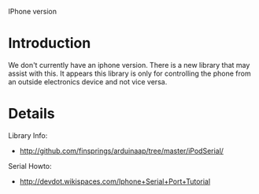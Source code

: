 IPhone version

# Introduction #

We don't currently have an iphone version.  There is a new library that may assist with this.  It appears this library is only for controlling the phone from an outside electronics device and not vice versa.


# Details #

Library Info:
  * http://github.com/finsprings/arduinaap/tree/master/iPodSerial/

Serial Howto:
  * http://devdot.wikispaces.com/Iphone+Serial+Port+Tutorial